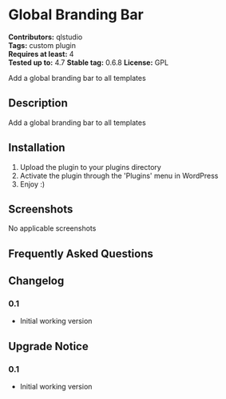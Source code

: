 # Global Branding Bar 
**Contributors:** qlstudio  
**Tags:** custom plugin  
**Requires at least:** 4  
**Tested up to:** 4.7
**Stable tag:** 0.6.8
**License:** GPL  

Add a global branding bar to all templates 


## Description 

Add a global branding bar to all templates


## Installation 


1. Upload the plugin to your plugins directory
2. Activate the plugin through the 'Plugins' menu in WordPress
3. Enjoy :)


## Screenshots 

No applicable screenshots


## Frequently Asked Questions 


## Changelog 


### 0.1 

* Initial working version


## Upgrade Notice 


### 0.1 

* Initial working version
